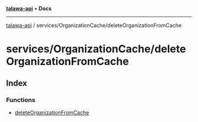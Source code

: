 [**talawa-api**](../../../README.md) • **Docs**

***

[talawa-api](../../../modules.md) / services/OrganizationCache/deleteOrganizationFromCache

# services/OrganizationCache/deleteOrganizationFromCache

## Index

### Functions

- [deleteOrganizationFromCache](functions/deleteOrganizationFromCache.md)
